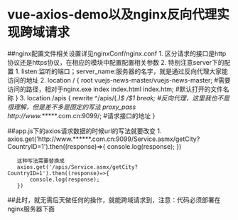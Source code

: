# vue-axios-demo以及nginx反向代理实现跨域请求

##nginx配置文件相关设置详见nginxConf/nginx.conf
    1. 区分请求的接口是http协议还是https协议，在相应的模块中配置配置相关参数
    2. 特别注意server下的配置 
        1. listen:监听的端口；server_name:服务器的名字，就是通过反向代理大家能访问的地址
        2. location / {
                root vuejs-news-master/vuejs-news-master; #需要访问的路径，相对于nginx.exe
                index index.html index.htm;               #默认打开的文件名称
        }
        3. location /apis {
                rewrite  ^/apis/(.*)$ /$1 break;                        #反向代理，这里我也不是很理解，但是差不多是固定的写法
                proxy_pass   http://www.******.com.cn:9099/;            #请求接口的地址
            }
            
##app.js下的axios请求数据的时候url的写法就要改变
    1. axios.get('http://www.******.com.cn:9099/Service.asmx/getCity?CountryID=1').then((response)=>{
           console.log(response);
       })  
       
       这种写法需要替换成
       axios.get('/apis/Service.asmx/getCity?CountryID=1').then((response)=>{
           console.log(response);
       }) 

##此时，就无需后天做任何的操作，就能跨域请求到，注意：代码必须部署在nginx服务器下面         
            
